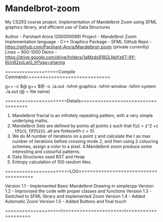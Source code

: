 # Mandelbrot-zoom

My CS293 course project. Implementation of Mandelbrot Zoom using SFML graphics library, and efficient use of Data Structures

Author - Parshant Arora (200050099) 
Project - Mandelbrot Zoom	 
Implementation language - C++ 
Graphics Package - SFML
Github Repo - https://github.com/Parshant-Arora/Mandelbrot-zoom (private currently)
Lines ~ 900-1000
Demo - https://drive.google.com/drive/folders/1aMzds918GLNpYz6T-9Y-6Un82xxLwG_H?usp=sharing

===================Compile Command==============================

g++ -c $@
g++ $@ -o ./a.out -lsfml-graphics -lsfml-window -lsfml-system
./a.out
(@ = file name)


======================Details===================================

1. Mandelbrot fractal is an infinitely repeating pattern, with a very simple underlying maths. 
2. Mandelbrot Sets are defined by points all points z such that f(z) = z^2 +c , f(f(z)), f(f(f(z)))..all are finite(with c = 0). 
3. We do M number of iterations on a point z and calculate the t as max number of iterations before crossing mode 2, and then using 2 colouring schemes, assign a color to a pixel.
4.Mandelbrot zoom produce some interesting and colourful patterns.
5. Data Structures used BST and Heap
6. Entropy calculation of 100 random tiles.



=======================LOG======================================

Version 1.1 - Implemented Basic Mandelbrot Drawing in simplecpp
Version 1.2 - Improvised the code with proper classes and functions
Version 1.3 - Switched to SFML library and implemented Zoom 
Version 1.4 - Added Automatic Zoom
Version 1.5 - Added Buttons and final touch 

====================!======================!====================
